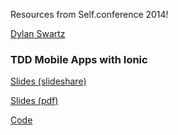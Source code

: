 Resources from Self.conference 2014!

[Dylan Swartz](https://twitter.com/dylan_swartz)
### TDD Mobile Apps with Ionic
[Slides (slideshare)](http://www.slideshare.net/dylanswartz/ionic-slidedeck)

[Slides (pdf)](https://github.com/dylanswartz/self-conference-minecraft-app/raw/master/ionic-slide-deck.pdf)

[Code](https://github.com/dylanswartz/self-conference-minecraft-app)